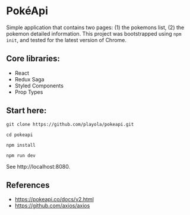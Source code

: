 # PokéApi

Simple application that contains two pages: (1) the pokemons list, (2) the pokemon detailed information. This project was bootstrapped using `npm init`, and tested for the latest version of Chrome.

## Core libraries:
* React
* Redux Saga
* Styled Components
* Prop Types

## Start here:
```
git clone https://github.com/playola/pokeapi.git

cd pokeapi

npm install

npm run dev
```
See http://localhost:8080.

## References
* https://pokeapi.co/docs/v2.html
* https://github.com/axios/axios
